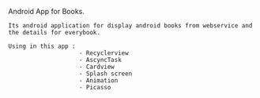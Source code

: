 Android App for Books.


    Its android application for display android books from webservice and the details for everybook.
    
    Using in this app :
                        - Recyclerview
                        - AscyncTask
                        - Cardview
                        - Splash screen
                        - Animation
                        - Picasso
                        
            

